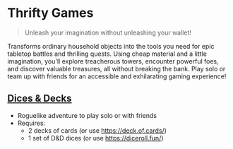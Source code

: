 # Thrifty Games

> Unleash your imagination without unleashing your wallet!

Transforms ordinary household objects into the tools you need for epic tabletop battles and thrilling quests. Using cheap material and a little imagination, you'll explore treacherous towers, encounter powerful foes, and discover valuable treasures, all without breaking the bank. Play solo or team up with friends for an accessible and exhilarating gaming experience!

## [Dices & Decks](./dices-and-decks.md)

- Roguelike adventure to play solo or with friends
- Requires:
  - 2 decks of cards (or use https://deck.of.cards/)
  - 1 set of D&D dices (or use https://diceroll.fun/)

